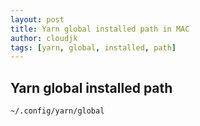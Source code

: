 ```yaml
---
layout: post
title: Yarn global installed path in MAC
author: cloudjk
tags: [yarn, global, installed, path]
---
```


## Yarn global installed path

```bash
~/.config/yarn/global
```

